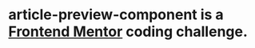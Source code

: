 # article-preview-component is a [Frontend Mentor](https://www.frontendmentor.io/) coding challenge.

